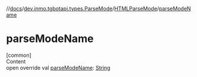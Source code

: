 //[docs](../../../index.md)/[dev.inmo.tgbotapi.types.ParseMode](../index.md)/[HTMLParseMode](index.md)/[parseModeName](parse-mode-name.md)



# parseModeName  
[common]  
Content  
open override val [parseModeName](parse-mode-name.md): [String](https://kotlinlang.org/api/latest/jvm/stdlib/kotlin/-string/index.html)  



